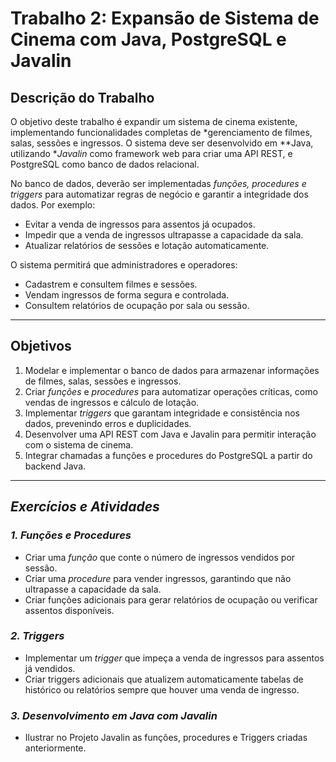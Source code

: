 # Trabalho 2: Expansão de Sistema de Cinema com Java, PostgreSQL e Javalin

## Descrição do Trabalho

O objetivo deste trabalho é expandir um sistema de cinema existente, implementando funcionalidades completas de *gerenciamento de filmes, salas, sessões e ingressos. O sistema deve ser desenvolvido em **Java, utilizando **Javalin* como framework web para criar uma API REST, e PostgreSQL como banco de dados relacional.

No banco de dados, deverão ser implementadas *funções, procedures e triggers* para automatizar regras de negócio e garantir a integridade dos dados. Por exemplo:

* Evitar a venda de ingressos para assentos já ocupados.
* Impedir que a venda de ingressos ultrapasse a capacidade da sala.
* Atualizar relatórios de sessões e lotação automaticamente.

O sistema permitirá que administradores e operadores:

* Cadastrem e consultem filmes e sessões.
* Vendam ingressos de forma segura e controlada.
* Consultem relatórios de ocupação por sala ou sessão.

---

## Objetivos

1. Modelar e implementar o banco de dados para armazenar informações de filmes, salas, sessões e ingressos.
2. Criar *funções* e *procedures* para automatizar operações críticas, como vendas de ingressos e cálculo de lotação.
3. Implementar *triggers* que garantam integridade e consistência nos dados, prevenindo erros e duplicidades.
4. Desenvolver uma API REST com Java e Javalin para permitir interação com o sistema de cinema.
5. Integrar chamadas a funções e procedures do PostgreSQL a partir do backend Java.

---

## *Exercícios e Atividades*

### *1. Funções e Procedures*

* Criar uma *função* que conte o número de ingressos vendidos por sessão.
* Criar uma *procedure* para vender ingressos, garantindo que não ultrapasse a capacidade da sala.
* Criar funções adicionais para gerar relatórios de ocupação ou verificar assentos disponíveis.

### *2. Triggers*

* Implementar um *trigger* que impeça a venda de ingressos para assentos já vendidos.
* Criar triggers adicionais que atualizem automaticamente tabelas de histórico ou relatórios sempre que houver uma venda de ingresso.

### *3. Desenvolvimento em Java com Javalin*

* Ilustrar no Projeto Javalin as funções, procedures e Triggers criadas anteriormente.
